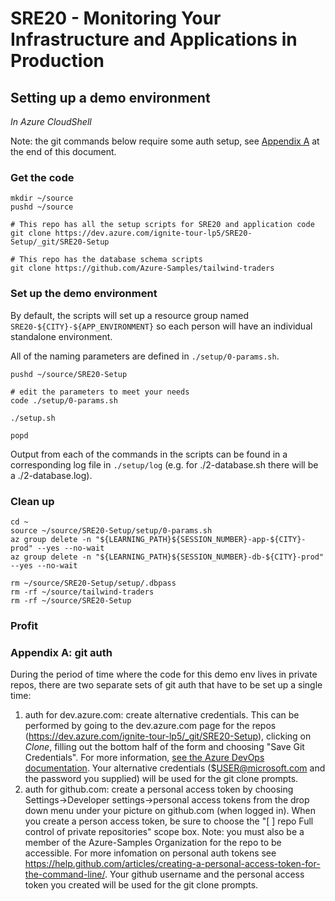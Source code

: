 # SRE20 - Monitoring Your Infrastructure and Applications in Production

## Setting up a demo environment

*In Azure CloudShell*

Note: the git commands below require some auth setup, see [Appendix A](#AppendixA) at the end of this document.

### Get the code

```
mkdir ~/source
pushd ~/source

# This repo has all the setup scripts for SRE20 and application code
git clone https://dev.azure.com/ignite-tour-lp5/SRE20-Setup/_git/SRE20-Setup

# This repo has the database schema scripts
git clone https://github.com/Azure-Samples/tailwind-traders

```

### Set up the demo environment

By default, the scripts will set up a resource group named `SRE20-${CITY}-${APP_ENVIRONMENT}` so each person will have an individual standalone environment.

All of the naming parameters are defined in `./setup/0-params.sh`.

```
pushd ~/source/SRE20-Setup

# edit the parameters to meet your needs
code ./setup/0-params.sh

./setup.sh

popd  

```

Output from each of the commands in the scripts can be found in a corresponding log file in `./setup/log` (e.g. for ./2-database.sh there will be a ./2-database.log).


### Clean up

```
cd ~
source ~/source/SRE20-Setup/setup/0-params.sh
az group delete -n "${LEARNING_PATH}${SESSION_NUMBER}-app-${CITY}-prod" --yes --no-wait
az group delete -n "${LEARNING_PATH}${SESSION_NUMBER}-db-${CITY}-prod" --yes --no-wait

rm ~/source/SRE20-Setup/setup/.dbpass
rm -rf ~/source/tailwind-traders
rm -rf ~/source/SRE20-Setup
```

### Profit

### <a name="AppendixA"></a>Appendix A: git auth
During the period of time where the code for this demo env lives in private repos, there are two separate sets of git auth that have to be set up a single time:

1. auth for dev.azure.com: create alternative credentials.
This can be performed by going to the dev.azure.com page for the repos (https://dev.azure.com/ignite-tour-lp5/_git/SRE20-Setup), clicking on _Clone_, filling out the bottom half of the form and choosing "Save Git Credentials". 
For more information, [see the Azure DevOps documentation](https://docs.microsoft.com/en-us/azure/devops/repos/git/auth-overview?WT.mc_id=msignitethetour-github-SRE20&view=vsts). Your alternative credentials ($USER@microsoft.com and the password you supplied) will be used for the git clone prompts.
1. auth for github.com: create a personal access token by choosing Settings->Developer settings->personal access tokens from the drop down menu under your picture on github.com (when logged in). When you create a person access token,
be sure to choose the "\[ \] repo Full control of private repositories" scope box. Note: you must also be a member of the Azure-Samples Organization for the repo to be accessible.
For more infomation on personal auth tokens see https://help.github.com/articles/creating-a-personal-access-token-for-the-command-line/. Your github username and the personal access token you created will be used for the git clone prompts.
